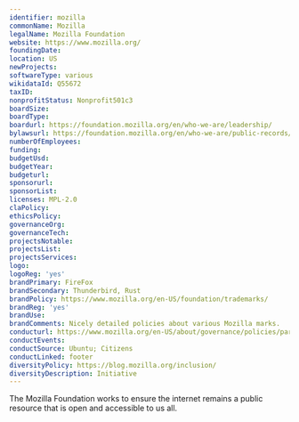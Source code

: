```yaml
---
identifier: mozilla
commonName: Mozilla
legalName: Mozilla Foundation
website: https://www.mozilla.org/
foundingDate:
location: US
newProjects:
softwareType: various
wikidataId: Q55672
taxID:
nonprofitStatus: Nonprofit501c3
boardSize:
boardType:
boardurl: https://foundation.mozilla.org/en/who-we-are/leadership/
bylawsurl: https://foundation.mozilla.org/en/who-we-are/public-records/
numberOfEmployees:
funding:
budgetUsd:
budgetYear:
budgeturl:
sponsorurl:
sponsorList:
licenses: MPL-2.0
claPolicy:
ethicsPolicy:
governanceOrg:
governanceTech:
projectsNotable:
projectsList:
projectsServices:
logo:
logoReg: 'yes'
brandPrimary: FireFox
brandSecondary: Thunderbird, Rust
brandPolicy: https://www.mozilla.org/en-US/foundation/trademarks/
brandReg: 'yes'
brandUse:
brandComments: Nicely detailed policies about various Mozilla marks.
conducturl: https://www.mozilla.org/en-US/about/governance/policies/participation/
conductEvents:
conductSource: Ubuntu; Citizens
conductLinked: footer
diversityPolicy: https://blog.mozilla.org/inclusion/
diversityDescription: Initiative
---
```


The Mozilla Foundation works to ensure the internet remains a public resource that is open and accessible to us all.
